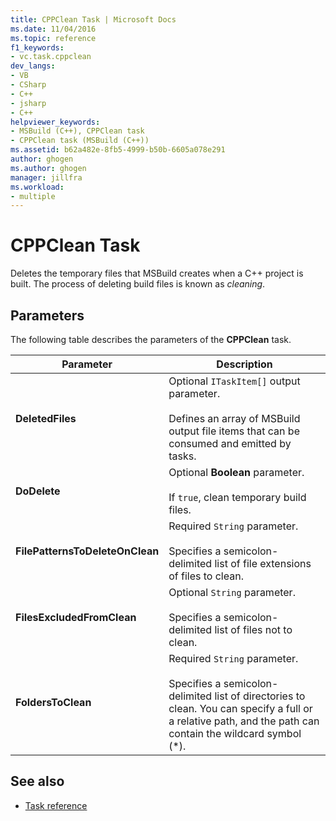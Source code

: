 ```yaml
---
title: CPPClean Task | Microsoft Docs
ms.date: 11/04/2016
ms.topic: reference
f1_keywords:
- vc.task.cppclean
dev_langs:
- VB
- CSharp
- C++
- jsharp
- C++
helpviewer_keywords:
- MSBuild (C++), CPPClean task
- CPPClean task (MSBuild (C++))
ms.assetid: b62a482e-8fb5-4999-b50b-6605a078e291
author: ghogen
ms.author: ghogen
manager: jillfra
ms.workload:
- multiple
---
```

# CPPClean Task
Deletes the temporary files that MSBuild creates when a C++ project is built. The process of deleting build files is known as *cleaning*.

## Parameters
 The following table describes the parameters of the **CPPClean** task.

|Parameter|Description|
|---------------|-----------------|
|**DeletedFiles**|Optional `ITaskItem[]` output parameter.<br /><br /> Defines an array of MSBuild output file items that can be consumed and emitted by tasks.|
|**DoDelete**|Optional **Boolean** parameter.<br /><br /> If `true`, clean temporary build files.|
|**FilePatternsToDeleteOnClean**|Required `String` parameter.<br /><br /> Specifies a semicolon-delimited list of file extensions of files to clean.|
|**FilesExcludedFromClean**|Optional `String` parameter.<br /><br /> Specifies a semicolon-delimited list of files not to clean.|
|**FoldersToClean**|Required `String` parameter.<br /><br /> Specifies a semicolon-delimited list of directories to clean. You can specify a full or a relative path, and the path can contain the wildcard symbol (*).|

## See also
- [Task reference](../msbuild/msbuild-task-reference.md)
